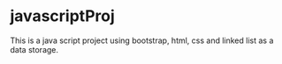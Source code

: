# javascriptProj
This is a java script project using bootstrap, html, css and linked list as a data storage.
